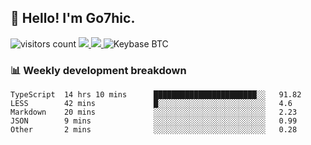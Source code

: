 ## 👋 Hello! I'm Go7hic.

 ![visitors count](https://visitors-by-url-pls-dont-use-this-in-your-repo.vercel.app/Go7hic-github-readme)
 <a href="https://twitter.com/Go7hic">
    <img src="https://img.shields.io/badge/-@Go7hic-1ca0f1?style=flat-square&labelColor=1ca0f1&logo=twitter&logoColor=white&link=https://twitter.com/Go7hic">
   <a/>
   <a href="mailto:gtfx0209@gmail.com">
    <img src="https://img.shields.io/badge/-gtfx0209@gmail.com-c14438?style=flat-square&logo=Gmail&logoColor=white&link=mailto:gtfx0209@gmail.com">
   <a/>
    ![Keybase BTC](https://img.shields.io/keybase/btc/Go7hic)
 <!--
🔭 I’m currently working
🌱 I’m currently learning
💬 Ask me about 
📫 How to reach me: 
⚡ Fun fact: 
-->
 <!--
![My Github Stats](https://github-readme-stats.vercel.app/api?username=Go7hic&show_icons=true&count_private=true)

-->

### 📊 Weekly development breakdown
<!--START_SECTION:waka-->
```text
TypeScript  14 hrs 10 mins      ███████████████████████░░   91.82 
LESS        42 mins             █░░░░░░░░░░░░░░░░░░░░░░░░   4.6 
Markdown    20 mins             ░░░░░░░░░░░░░░░░░░░░░░░░░   2.23 
JSON        9 mins              ░░░░░░░░░░░░░░░░░░░░░░░░░   0.99 
Other       2 mins              ░░░░░░░░░░░░░░░░░░░░░░░░░   0.28
```
<!--END_SECTION:waka-->

